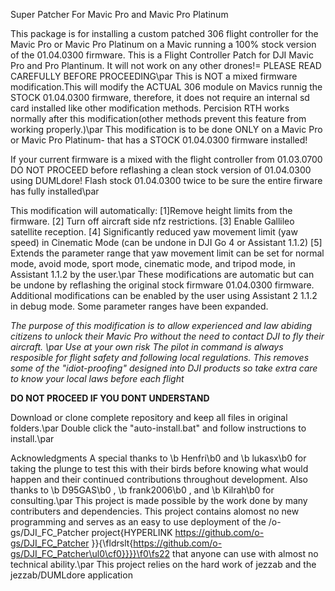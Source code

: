 Super Patcher For Mavic Pro and Mavic Pro Platinum

This package is for installing a custom patched 306 flight controller for the Mavic Pro or Mavic Pro Platinum on a Mavic running a 100% stock version of the 01.04.0300 firmware.
This is a Flight Controller Patch for DJI Mavic Pro and Pro Plantinum. It will not work on any other drones!=
PLEASE READ CAREFULLY BEFORE PROCEEDING\par
This is NOT a mixed firmware modification.This will modify the ACTUAL 306 module on Mavics runnig the STOCK 01.04.0300 firmware, therefore, it does not require an internal sd card installed like other modification methods. Percision RTH works normally after this modification(other methods prevent this feature from working properly.)\par
This modification is to be done ONLY on a Mavic Pro or Mavic Pro Platinum- that has a STOCK 01.04.0300 firmware installed!

If your current firmware is a mixed with the flight controller from 01.03.0700  DO NOT PROCEED before reflashing a clean stock version of 01.04.0300 using DUMLdore! Flash stock 01.04.0300 twice to be sure the entire firware has fully installed\par

This modification will automatically:
 [1]Remove height limits from the firmware. 
 [2]  Turn off aircraft side nfz restrictions. 
 [3]  Enable Gallileo satellite reception. 
 [4]  Significantly reduced yaw movement limit (yaw speed) in Cinematic Mode
(can be undone in DJI Go 4 or Assistant 1.1.2) 
 [5] Extends the parameter range that yaw movement limit can be set for normal mode, avoid mode, sport mode, cinematic mode, and tripod mode, in Assistant 1.1.2 by the user.\par
These modifications are automatic but can be undone by reflashing the original stock firmware 01.04.0300 firmware. Additional modifications can be enabled by the user using Assistant 2 1.1.2 in debug mode. Some parameter ranges have been expanded.

**The purpose of this modification is to allow experienced and law abiding citizens to unlock their Mavic Pro without the need to contact DJI to fly their aircraft. \par
*Use at your own risk**
*The pilot in command is always resposible for flight safety and following local regulations. This removes some of the "idiot-proofing" designed into DJI products so take extra care to know your local laws before each flight**

**DO NOT PROCEED IF YOU DONT UNDERSTAND**

Download or clone complete repository and keep all files in original folders.\par
Double click the "auto-install.bat" and follow instructions to install.\par

Acknowledgments
A special thanks to \b Henfri\b0  and \b lukasx\b0  for taking the plunge to test this with their birds before knowing what would happen and their continued contributions throughout development.
Also thanks to \b D95GAS\b0 , \b frank2006\b0 , and \b Kilrah\b0  for consulting.\par
This project is made possible by the work done by many contributers and dependencies. This project contains alomost no new programming and serves as an easy to use deployment of the /o-gs/DJI_FC_Patcher project{HYPERLINK https://github.com/o-gs/DJI_FC_Patcher }}{\fldrslt{https://github.com/o-gs/DJI_FC_Patcher\ul0\cf0}}}}\f0\fs22  that anyone can use with almost no technical ability.\par
This project relies on the hard work of jezzab and the jezzab/DUMLdore application 

